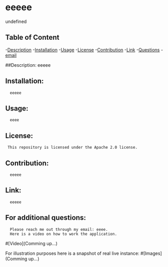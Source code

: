 # eeeee
  
undefined
  
  ## Table of Content

  -[Description](#Description)
  -[Installation](#Installation)
  -[Usage](#Usage)
  -[License](#Licenses)
  -[Contribution](#Contribution)
  -[Link](#Link)
  -[Questions](#Questions)
  -[email](#email)
  
  ##Description: 
      eeeee

  ## Installation:
      eeeee

  ## Usage:
      eeee
  
  ## License:
     This repository is licensed under the Apache 2.0 license.

  ## Contribution:
      eeeee

  ## Link:  
      eeeee

  ## For additional questions:
      Please reach me out through my email: eeee.
      Here is a video on how to work the application.
   #[Video](Comming up...)
   
   For illustration purposes here is a snapshot of real live instance:
   #[Images](Comming up...)
   
   